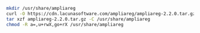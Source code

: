 ﻿```sh
mkdir /usr/share/ampliareg
curl -O https://cdn.lacunasoftware.com/ampliareg/ampliareg-2.2.0.tar.gz
tar xzf ampliareg-2.2.0.tar.gz -C /usr/share/ampliareg
chmod -R a=,u+rwX,go+rX /usr/share/ampliareg
```

